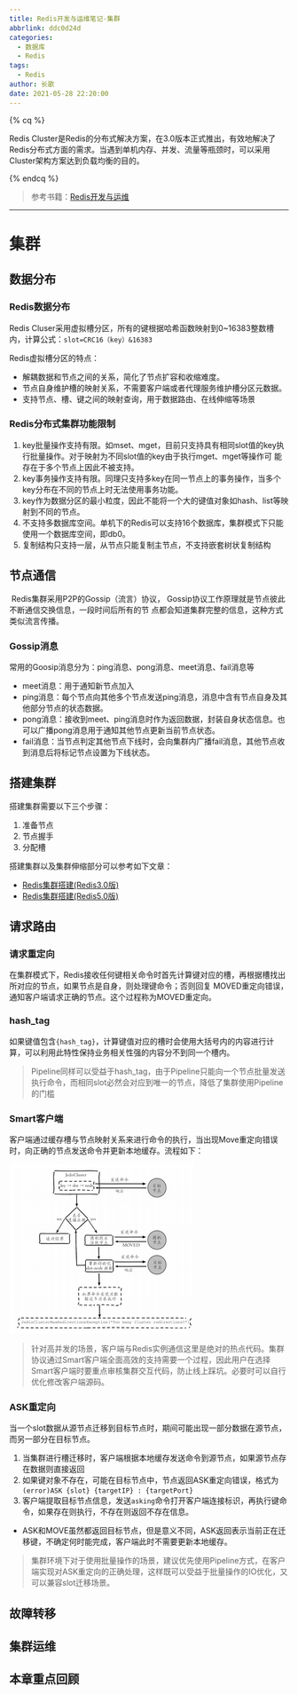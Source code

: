 ```yaml
---
title: Redis开发与运维笔记-集群
abbrlink: ddc0d24d
categories:
  - 数据库
  - Redis
tags:
  - Redis
author: 长歌
date: 2021-05-28 22:20:00
---
```




{% cq %}

Redis Cluster是Redis的分布式解决方案，在3.0版本正式推出，有效地解决了Redis分布式方面的需求。当遇到单机内存、并发、流量等瓶颈时，可以采用Cluster架构方案达到负载均衡的目的。

{% endcq %}

<!-- more -->



> 参考书籍：[Redis开发与运维](https://book.douban.com/subject/26971561/)

---



# 集群

## 数据分布



### Redis数据分布

Redis Cluser采用虚拟槽分区，所有的键根据哈希函数映射到0~16383整数槽内，计算公式：`slot=CRC16（key）&16383`

Redis虚拟槽分区的特点：
- 解耦数据和节点之间的关系，简化了节点扩容和收缩难度。 
- 节点自身维护槽的映射关系，不需要客户端或者代理服务维护槽分区元数据。 
- 支持节点、槽、键之间的映射查询，用于数据路由、在线伸缩等场景



### Redis分布式集群功能限制

1. key批量操作支持有限。如mset、mget，目前只支持具有相同slot值的key执行批量操作。对于映射为不同slot值的key由于执行mget、mget等操作可 能存在于多个节点上因此不被支持。
2. key事务操作支持有限。同理只支持多key在同一节点上的事务操作，当多个key分布在不同的节点上时无法使用事务功能。 
3. key作为数据分区的最小粒度，因此不能将一个大的键值对象如hash、list等映射到不同的节点。 
4. 不支持多数据库空间。单机下的Redis可以支持16个数据库，集群模式下只能使用一个数据库空间，即db0。 
5. 复制结构只支持一层，从节点只能复制主节点，不支持嵌套树状复制结构






## 节点通信

​	Redis集群采用P2P的Gossip（流言）协议， Gossip协议工作原理就是节点彼此不断通信交换信息，一段时间后所有的节 点都会知道集群完整的信息，这种方式类似流言传播。



### Gossip消息

常用的Goosip消息分为：ping消息、pong消息、meet消息、fail消息等

- meet消息：用于通知新节点加入
- ping消息：每个节点向其他多个节点发送ping消息，消息中含有节点自身及其他部分节点的状态数据。
- pong消息：接收到meet、ping消息时作为返回数据，封装自身状态信息。也可以广播pong消息用于通知其他节点更新当前节点状态。
- fail消息：当节点判定其他节点下线时，会向集群内广播fail消息，其他节点收到消息后将标记节点设置为下线状态。





## 搭建集群

搭建集群需要以下三个步骤：
1. 准备节点
2. 节点握手
3. 分配槽

搭建集群以及集群伸缩部分可以参考如下文章：
- [Redis集群搭建(Redis3.0版)](./778231993) 
- [Redis集群搭建(Redis5.0版)](./1044596185)




## 请求路由

### 请求重定向

​	在集群模式下，Redis接收任何键相关命令时首先计算键对应的槽，再根据槽找出所对应的节点，如果节点是自身，则处理键命令；否则回复 MOVED重定向错误，通知客户端请求正确的节点。这个过程称为MOVED重定向。

### hash_tag

​	如果键值包含`{hash_tag}`，计算键值对应的槽时会使用大括号内的内容进行计算，可以利用此特性保持业务相关性强的内容分不到同一个槽内。

> Pipeline同样可以受益于hash_tag，由于Pipeline只能向一个节点批量发送执行命令，而相同slot必然会对应到唯一的节点，降低了集群使用Pipeline的门槛



### Smart客户端

​	客户端通过缓存槽与节点映射关系来进行命令的执行，当出现Move重定向错误时，向正确的节点发送命令并更新本地缓存。流程如下：

![Smart客户端操作流程](Redis开发与运维笔记_集群/Smart客户端操作流程.png)

> 针对高并发的场景，客户端与Redis实例通信这里是绝对的热点代码。集群协议通过Smart客户端全面高效的支持需要一个过程，因此用户在选择Smart客户端时要重点审核集群交互代码，防止线上踩坑。必要时可以自行优化修改客户端源码。



### ASK重定向

当一个slot数据从源节点迁移到目标节点时，期间可能出现一部分数据在源节点，而另一部分在目标节点。

1. 当集群进行槽迁移时，客户端根据本地缓存发送命令到源节点，如果源节点存在数据则直接返回
2. 如果键对象不存在，可能在目标节点中，节点返回ASK重定向错误，格式为`(error)ASK {slot} {targetIP} : {targetPort}`
3. 客户端提取目标节点信息，发送`asking`命令打开客户端连接标识，再执行键命令，如果存在则执行，不存在则返回不存在信息。

- ASK和MOVE虽然都返回目标节点，但是意义不同，ASK返回表示当前正在迁移键，不确定何时能完成，客户端此时不需要更新本地缓存。

> 集群环境下对于使用批量操作的场景，建议优先使用Pipeline方式，在客户端实现对ASK重定向的正确处理，这样既可以受益于批量操作的IO优化，又可以兼容slot迁移场景。



## 故障转移



## 集群运维



## 本章重点回顾





[^1]: 关于Gossip协议可参考[P2P 网络核心技术：Gossip 协议](https://zhuanlan.zhihu.com/p/41228196)

